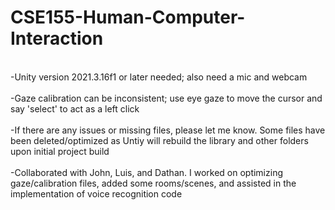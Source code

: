 # CSE155-Human-Computer-Interaction
<br> -Unity version 2021.3.16f1 or later needed; also need a mic and webcam  
<br> -Gaze calibration can be inconsistent; use eye gaze to move the cursor and say 'select' to act as a left click  
<br> -If there are any issues or missing files, please let me know. Some files have been deleted/optimized as Untiy will rebuild the library and other folders upon initial project build  
<br> -Collaborated with John, Luis, and Dathan. I worked on optimizing gaze/calibration files, added some rooms/scenes, and assisted in the implementation of voice recognition code  
